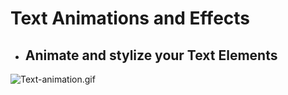 # Text Animations and Effects
* ## Animate and stylize your Text Elements
![Text-animation.gif](https://www.shutterstock.com/blog/wp-content/uploads/sites/5/2019/03/NeonGif2.gif)
